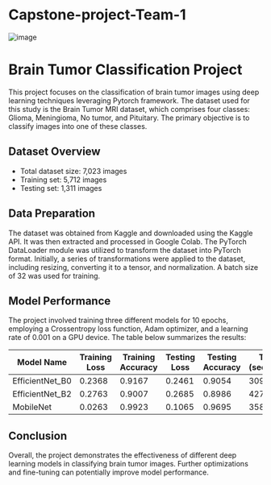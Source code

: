 # Capstone-project-Team-1

![image](https://github.com/smaliyu/capstone-project/assets/98468845/6f1bf644-8334-4926-8715-2fcf1da61e8e)

# Brain Tumor Classification Project

This project focuses on the classification of brain tumor images using deep learning techniques leveraging Pytorch framework. The dataset used for this study is the Brain Tumor MRI dataset, which comprises four classes: Glioma, Meningioma, No tumor, and Pituitary. The primary objective is to classify images into one of these classes.

## Dataset Overview

- Total dataset size: 7,023 images
- Training set: 5,712 images
- Testing set: 1,311 images

## Data Preparation

The dataset was obtained from Kaggle and downloaded using the Kaggle API. It was then extracted and processed in Google Colab. The PyTorch DataLoader module was utilized to transform the dataset into PyTorch format. Initially, a series of transformations were applied to the dataset, including resizing, converting it to a tensor, and normalization. A batch size of 32 was used for training.

## Model Performance

The project involved training three different models for 10 epochs, employing a Crossentropy loss function, Adam optimizer, and a learning rate of 0.001 on a GPU device. The table below summarizes the results:

| Model Name      | Training Loss | Training Accuracy | Testing Loss | Testing Accuracy | Time (seconds) |
|-----------------|---------------|-------------------|--------------|------------------|----------------|
| EfficientNet_B0 | 0.2368        | 0.9167            | 0.2461       | 0.9054           | 309.958        |
| EfficientNet_B2 | 0.2763        | 0.9007            | 0.2685       | 0.8986           | 427.855        |
| MobileNet       | 0.0263        | 0.9923            | 0.1065       | 0.9695           | 358.493        |

## Conclusion

Overall, the project demonstrates the effectiveness of different deep learning models in classifying brain tumor images. Further optimizations and fine-tuning can potentially improve model performance.
